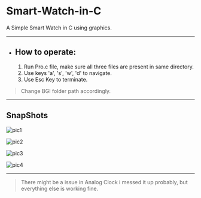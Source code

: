 # Smart-Watch-in-C
A Simple Smart Watch in C using graphics. 

---
- ## How to operate:
    1. Run Pro.c file, make sure all three files are present in same directory.
    2. Use keys 'a', 's', 'w', 'd' to navigate.
    3. Use Esc Key to terminate.
    
>Change BGI folder path accordingly.

---
## SnapShots

![pic1](https://user-images.githubusercontent.com/37542929/60328290-a2b8fb00-99ab-11e9-8585-e427c6934ef8.png)

![pic2](https://user-images.githubusercontent.com/37542929/60328360-c1b78d00-99ab-11e9-842a-8a5e3b7df790.png)

![pic3](https://user-images.githubusercontent.com/37542929/60328374-cc722200-99ab-11e9-9f55-d7a0bd6b545c.png)

![pic4](https://user-images.githubusercontent.com/37542929/60328391-d562f380-99ab-11e9-953f-4ac11106545b.png)

---

>There might be a issue in Analog Clock i messed it up probably, but everything else is working fine.
